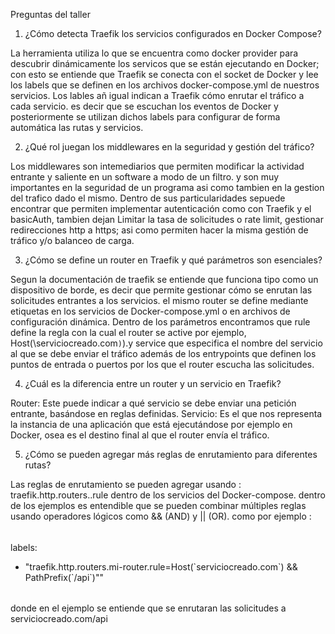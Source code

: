 Preguntas del taller

1. ¿Cómo detecta Traefik los servicios configurados en Docker Compose?

La herramienta utiliza lo que se encuentra como docker provider para descubrir dinámicamente los servicos que se están ejecutando en Docker;
con esto se entiende que Traefik se conecta  con el socket de Docker y lee los labels que se definen en los archivos docker-compose.yml 
de nuestros servicios. Los lables añ igual  indican a Traefik cómo enrutar el tráfico a cada servicio.
es decir que  se escuchan los eventos de Docker y posteriormente se utilizan dichos labels para configurar de forma automática
las  rutas y servicios.

2. ¿Qué rol juegan los middlewares en la seguridad y gestión del tráfico?

Los middlewares son intemediarios que permiten modificar la actividad  entrante y saliente en un software a modo de un filtro. y son muy importantes
en la seguridad de un programa  asi como tambien en la gestion del trafico dado el mismo.
Dentro de sus particularidades sepuede encontrar que permiten implementar autenticación como con Traefik y el basicAuth, tambien dejan Limitar la tasa de solicitudes o rate limit,
gestionar redirecciones http a https; asi como permiten hacer la misma gestión de tráfico y/o balanceo de carga.


3. ¿Cómo se define un router en Traefik y qué parámetros son esenciales?

Segun la documentación de traefik se entiende que funciona tipo como un dispositivo de borde, es decir que permite gestionar cómo se enrutan las solicitudes entrantes a los servicios.
el mismo router se  define mediante etiquetas en los servicios de Docker-compose.yml o en archivos de configuración dinámica.
Dentro de los  parámetros encontramos que rule define la regla con la cual el router se active por ejemplo, Host(\serviciocreado.com`)`).y service que especifica
el nombre del servicio al que se debe enviar el tráfico además de los entrypoints que definen los puntos de entrada o puertos por los que el router escucha las solicitudes.

4. ¿Cuál es la diferencia entre un router y un servicio en Traefik?

Router: Este puede indicar a qué servicio se debe enviar una petición entrante, basándose en reglas definidas.
Servicio: Es el que nos representa la instancia de una aplicación que está ejecutándose por ejemplo  en Docker, osea es el destino final al que el router envía el tráfico.


5. ¿Cómo se pueden agregar más reglas de enrutamiento para diferentes rutas?

Las reglas de enrutamiento se pueden agregar usando : traefik.http.routers.<nombre>.rule dentro de los servicios del Docker-compose. dentro de los ejemplos es entendible que
se pueden combinar múltiples reglas usando operadores lógicos como && (AND) y || (OR).
como por ejemplo :

######
labels:
  - "traefik.http.routers.mi-router.rule=Host(\`serviciocreado.com\`) && PathPrefix(\`/api\`)""
######
donde en el ejemplo se entiende que se enrutaran las solicitudes a serviciocreado.com/api 
